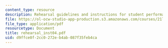 ```yaml
---
content_type: resource
description: Rehearsal guidelines and instructions for student performance assignment.
file: https://ol-ocw-studio-app-production.s3.amazonaws.com/courses/21l-009-shakespeare-spring-2004/d9ffce0f2cc0272eb4ab087f35feb4ca_rehearsal_inst04.pdf
file_type: application/pdf
resourcetype: Document
title: rehearsal_inst04.pdf
uid: d9ffce0f-2cc0-272e-b4ab-087f35feb4ca
---
```

